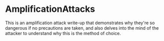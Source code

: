 # AmplificationAttacks
This is an amplification attack write-up that demonstrates why they're so dangerous if no precautions are taken, and also delves into the mind of the attacker to understand why this is the method of choice.
